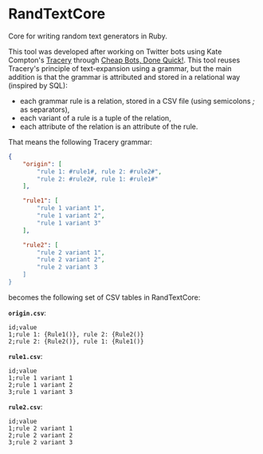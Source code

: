 # RandTextCore

Core for writing random text generators in Ruby.

This tool was developed after working on Twitter bots using Kate Compton's
[Tracery](https://github.com/galaxykate/tracery) through
[Cheap Bots, Done Quick!](https://cheapbotsdonequick.com/). This tool reuses
Tracery's principle of text-expansion using a grammar, but the main addition is
that the grammar is attributed and stored in a relational way (inspired by SQL):

- each grammar rule is a relation, stored in a CSV file (using semicolons _;_ as
  separators),
- each variant of a rule is a tuple of the relation,
- each attribute of the relation is an attribute of the rule.

That means the following Tracery grammar:

```json
{
    "origin": [
        "rule 1: #rule1#, rule 2: #rule2#",
        "rule 2: #rule2#, rule 1: #rule1#"
    ],

    "rule1": [
        "rule 1 variant 1",
        "rule 1 variant 2",
        "rule 1 variant 3"
    ],

    "rule2": [
        "rule 2 variant 1",
        "rule 2 variant 2",
        "rule 2 variant 3
    ]
}
```

becomes the following set of CSV tables in RandTextCore:

**`origin.csv`**:

```text
id;value
1;rule 1: {Rule1()}, rule 2: {Rule2()}
2;rule 2: {Rule2()}, rule 1: {Rule1()}
```

**`rule1.csv`**:

```text
id;value
1;rule 1 variant 1
2;rule 1 variant 2
3;rule 1 variant 3
```

**`rule2.csv`**:

```text
id;value
1;rule 2 variant 1
2;rule 2 variant 2
3;rule 2 variant 3
```
